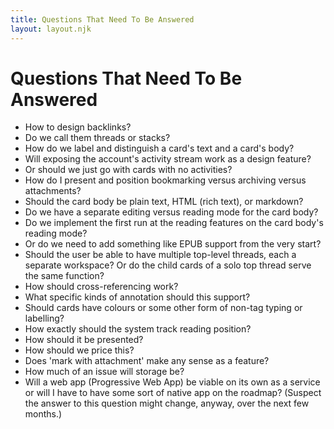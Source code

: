 ```yaml
---
title: Questions That Need To Be Answered
layout: layout.njk
---
```


# Questions That Need To Be Answered

- How to design backlinks?
- Do we call them threads or stacks?
- How do we label and distinguish a card's text and a card's body?
- Will exposing the account's activity stream work as a design feature?
- Or should we just go with cards with no activities?
- How do I present and position bookmarking versus archiving versus attachments?
- Should the card body be plain text, HTML (rich text), or markdown?
- Do we have a separate editing versus reading mode for the card body?
- Do we implement the first run at the reading features on the card body's reading mode?
- Or do we need to add something like EPUB support from the very start?
- Should the user be able to have multiple top-level threads, each a separate workspace? Or do the child cards of a solo top thread serve the same function?
- How should cross-referencing work?
- What specific kinds of annotation should this support?
- Should cards have colours or some other form of non-tag typing or labelling?
- How exactly should the system track reading position?
- How should it be presented?
- How should we price this?
- Does 'mark with attachment' make any sense as a feature?
- How much of an issue will storage be?
- Will a web app (Progressive Web App) be viable on its own as a service or will I have to have some sort of native app on the roadmap? (Suspect the answer to this question might change, anyway, over the next few months.)
